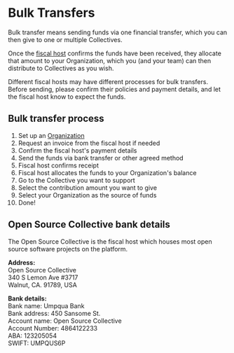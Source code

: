 # Bulk Transfers

Bulk transfer means sending funds via one financial transfer, which you can then give to one or multiple Collectives.

Once the [fiscal host](https://github.com/opencollective/documentation/tree/7991781321e21c71705dddaf37775eeb78dbe972/financial-contributors/hosts/README.md) confirms the funds have been received, they allocate that amount to your Organization, which you \(and your team\) can then distribute to Collectives as you wish.

Different fiscal hosts may have different processes for bulk transfers. Before sending, please confirm their policies and payment details, and let the fiscal host know to expect the funds.

## Bulk transfer process

1. Set up an [Organization](https://github.com/opencollective/documentation/tree/7991781321e21c71705dddaf37775eeb78dbe972/financial-contributors/organizations/organizations.md)
2. Request an invoice from the fiscal host if needed
3. Confirm the fiscal host's payment details
4. Send the funds via bank transfer or other agreed method
5. Fiscal host confirms receipt
6. Fiscal host allocates the funds to your Organization's balance
7. Go to the Collective you want to support
8. Select the contribution amount you want to give
9. Select your Organization as the source of funds
10. Done!

## Open Source Collective bank details

The Open Source Collective is the fiscal host which houses most open source software projects on the platform.

**Address:**  
Open Source Collective  
340 S Lemon Ave \#3717  
Walnut, CA. 91789, USA

**Bank details:**  
Bank name: Umpqua Bank  
Bank address: 450 Sansome St.  
Account name: Open Source Collective  
Account Number: 4864122233  
ABA: 123205054  
SWIFT: UMPQUS6P

